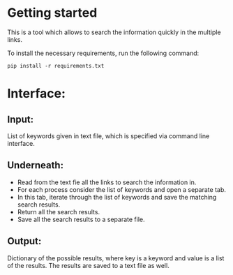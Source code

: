 # Getting started

This is a tool which allows to search the information quickly in the multiple links.

To install the necessary requirements, run the following command:

`pip install -r requirements.txt`

# Interface:

## Input:
List of keywords given in text file, which is specified via command line interface.

## Underneath:
- Read from the text fie all the links to search the information in.
- For each process consider the list of keywords and open a separate tab.
- In this tab, iterate through the list of keywords and save the matching search results.
- Return all the search results.
- Save all the search results to a separate file.

## Output:
Dictionary of the possible results, where key is a keyword and value is a list of the results.
The results are saved to a text file as well.


